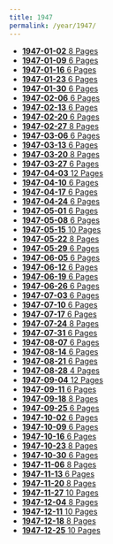 ```yaml
---
title: 1947
permalink: /year/1947/
---
```


<ul class="taxonomy__index">
<li><a href="/issues/hydro-review-1947-01-02"><strong>1947-01-02</strong> <span class="taxonomy__count">8 Pages</span></a></li>
<li><a href="/issues/hydro-review-1947-01-09"><strong>1947-01-09</strong> <span class="taxonomy__count">6 Pages</span></a></li>
<li><a href="/issues/hydro-review-1947-01-16"><strong>1947-01-16</strong> <span class="taxonomy__count">6 Pages</span></a></li>
<li><a href="/issues/hydro-review-1947-01-23"><strong>1947-01-23</strong> <span class="taxonomy__count">6 Pages</span></a></li>
<li><a href="/issues/hydro-review-1947-01-30"><strong>1947-01-30</strong> <span class="taxonomy__count">6 Pages</span></a></li>
<li><a href="/issues/hydro-review-1947-02-06"><strong>1947-02-06</strong> <span class="taxonomy__count">6 Pages</span></a></li>
<li><a href="/issues/hydro-review-1947-02-13"><strong>1947-02-13</strong> <span class="taxonomy__count">6 Pages</span></a></li>
<li><a href="/issues/hydro-review-1947-02-20"><strong>1947-02-20</strong> <span class="taxonomy__count">6 Pages</span></a></li>
<li><a href="/issues/hydro-review-1947-02-27"><strong>1947-02-27</strong> <span class="taxonomy__count">8 Pages</span></a></li>
<li><a href="/issues/hydro-review-1947-03-06"><strong>1947-03-06</strong> <span class="taxonomy__count">6 Pages</span></a></li>
<li><a href="/issues/hydro-review-1947-03-13"><strong>1947-03-13</strong> <span class="taxonomy__count">6 Pages</span></a></li>
<li><a href="/issues/hydro-review-1947-03-20"><strong>1947-03-20</strong> <span class="taxonomy__count">8 Pages</span></a></li>
<li><a href="/issues/hydro-review-1947-03-27"><strong>1947-03-27</strong> <span class="taxonomy__count">6 Pages</span></a></li>
<li><a href="/issues/hydro-review-1947-04-03"><strong>1947-04-03</strong> <span class="taxonomy__count">12 Pages</span></a></li>
<li><a href="/issues/hydro-review-1947-04-10"><strong>1947-04-10</strong> <span class="taxonomy__count">6 Pages</span></a></li>
<li><a href="/issues/hydro-review-1947-04-17"><strong>1947-04-17</strong> <span class="taxonomy__count">6 Pages</span></a></li>
<li><a href="/issues/hydro-review-1947-04-24"><strong>1947-04-24</strong> <span class="taxonomy__count">6 Pages</span></a></li>
<li><a href="/issues/hydro-review-1947-05-01"><strong>1947-05-01</strong> <span class="taxonomy__count">6 Pages</span></a></li>
<li><a href="/issues/hydro-review-1947-05-08"><strong>1947-05-08</strong> <span class="taxonomy__count">6 Pages</span></a></li>
<li><a href="/issues/hydro-review-1947-05-15"><strong>1947-05-15</strong> <span class="taxonomy__count">10 Pages</span></a></li>
<li><a href="/issues/hydro-review-1947-05-22"><strong>1947-05-22</strong> <span class="taxonomy__count">8 Pages</span></a></li>
<li><a href="/issues/hydro-review-1947-05-29"><strong>1947-05-29</strong> <span class="taxonomy__count">6 Pages</span></a></li>
<li><a href="/issues/hydro-review-1947-06-05"><strong>1947-06-05</strong> <span class="taxonomy__count">6 Pages</span></a></li>
<li><a href="/issues/hydro-review-1947-06-12"><strong>1947-06-12</strong> <span class="taxonomy__count">6 Pages</span></a></li>
<li><a href="/issues/hydro-review-1947-06-19"><strong>1947-06-19</strong> <span class="taxonomy__count">6 Pages</span></a></li>
<li><a href="/issues/hydro-review-1947-06-26"><strong>1947-06-26</strong> <span class="taxonomy__count">6 Pages</span></a></li>
<li><a href="/issues/hydro-review-1947-07-03"><strong>1947-07-03</strong> <span class="taxonomy__count">6 Pages</span></a></li>
<li><a href="/issues/hydro-review-1947-07-10"><strong>1947-07-10</strong> <span class="taxonomy__count">6 Pages</span></a></li>
<li><a href="/issues/hydro-review-1947-07-17"><strong>1947-07-17</strong> <span class="taxonomy__count">6 Pages</span></a></li>
<li><a href="/issues/hydro-review-1947-07-24"><strong>1947-07-24</strong> <span class="taxonomy__count">8 Pages</span></a></li>
<li><a href="/issues/hydro-review-1947-07-31"><strong>1947-07-31</strong> <span class="taxonomy__count">6 Pages</span></a></li>
<li><a href="/issues/hydro-review-1947-08-07"><strong>1947-08-07</strong> <span class="taxonomy__count">6 Pages</span></a></li>
<li><a href="/issues/hydro-review-1947-08-14"><strong>1947-08-14</strong> <span class="taxonomy__count">6 Pages</span></a></li>
<li><a href="/issues/hydro-review-1947-08-21"><strong>1947-08-21</strong> <span class="taxonomy__count">6 Pages</span></a></li>
<li><a href="/issues/hydro-review-1947-08-28"><strong>1947-08-28</strong> <span class="taxonomy__count">4 Pages</span></a></li>
<li><a href="/issues/hydro-review-1947-09-04"><strong>1947-09-04</strong> <span class="taxonomy__count">12 Pages</span></a></li>
<li><a href="/issues/hydro-review-1947-09-11"><strong>1947-09-11</strong> <span class="taxonomy__count">6 Pages</span></a></li>
<li><a href="/issues/hydro-review-1947-09-18"><strong>1947-09-18</strong> <span class="taxonomy__count">8 Pages</span></a></li>
<li><a href="/issues/hydro-review-1947-09-25"><strong>1947-09-25</strong> <span class="taxonomy__count">6 Pages</span></a></li>
<li><a href="/issues/hydro-review-1947-10-02"><strong>1947-10-02</strong> <span class="taxonomy__count">6 Pages</span></a></li>
<li><a href="/issues/hydro-review-1947-10-09"><strong>1947-10-09</strong> <span class="taxonomy__count">6 Pages</span></a></li>
<li><a href="/issues/hydro-review-1947-10-16"><strong>1947-10-16</strong> <span class="taxonomy__count">6 Pages</span></a></li>
<li><a href="/issues/hydro-review-1947-10-23"><strong>1947-10-23</strong> <span class="taxonomy__count">8 Pages</span></a></li>
<li><a href="/issues/hydro-review-1947-10-30"><strong>1947-10-30</strong> <span class="taxonomy__count">6 Pages</span></a></li>
<li><a href="/issues/hydro-review-1947-11-06"><strong>1947-11-06</strong> <span class="taxonomy__count">8 Pages</span></a></li>
<li><a href="/issues/hydro-review-1947-11-13"><strong>1947-11-13</strong> <span class="taxonomy__count">6 Pages</span></a></li>
<li><a href="/issues/hydro-review-1947-11-20"><strong>1947-11-20</strong> <span class="taxonomy__count">8 Pages</span></a></li>
<li><a href="/issues/hydro-review-1947-11-27"><strong>1947-11-27</strong> <span class="taxonomy__count">10 Pages</span></a></li>
<li><a href="/issues/hydro-review-1947-12-04"><strong>1947-12-04</strong> <span class="taxonomy__count">8 Pages</span></a></li>
<li><a href="/issues/hydro-review-1947-12-11"><strong>1947-12-11</strong> <span class="taxonomy__count">10 Pages</span></a></li>
<li><a href="/issues/hydro-review-1947-12-18"><strong>1947-12-18</strong> <span class="taxonomy__count">8 Pages</span></a></li>
<li><a href="/issues/hydro-review-1947-12-25"><strong>1947-12-25</strong> <span class="taxonomy__count">10 Pages</span></a></li>
</ul>
